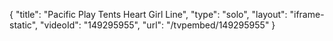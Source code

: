 {
    "title": "Pacific Play Tents Heart Girl Line",
    "type": "solo",
    "layout": "iframe-static",
    "videoId": "149295955",
    "url": "\/tvpembed\/149295955"
}